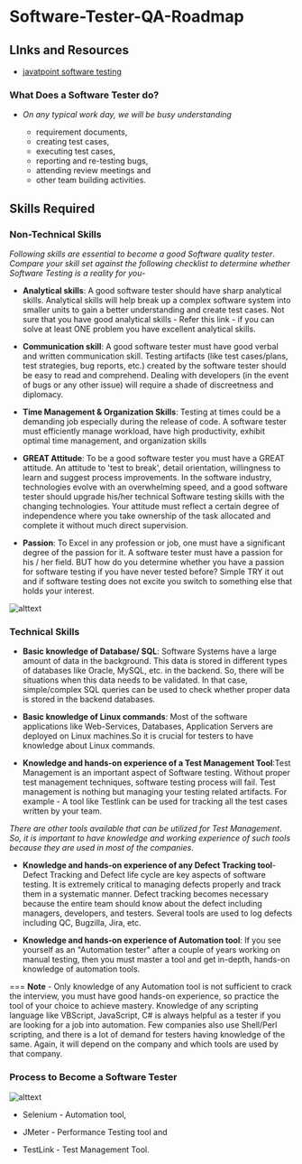 # Software-Tester-QA-Roadmap

## LInks and Resources

- [javatpoint software testing](https://www.javatpoint.com/software-testing-tutorial)

### What Does a Software Tester do?

- *On any typical work day, we will be busy understanding* 

   - requirement documents, 
   - creating test cases, 
   - executing test cases, 
   - reporting and re-testing bugs, 
   - attending review meetings and 
   - other team building activities.


## Skills Required

### Non-Technical Skills

*Following skills are essential to become a good Software quality tester*. 
*Compare your skill set against the following checklist to determine whether Software Testing is a reality for you*-

- **Analytical skills**: A good software tester should have sharp analytical skills. Analytical skills will help break up a complex software system into smaller units to gain a better understanding and create test cases. Not sure that you have good analytical skills - Refer this link - if you can solve at least ONE problem you have excellent analytical skills.

- **Communication skill**: A good software tester must have good verbal and written communication skill. Testing artifacts (like test cases/plans, test strategies, bug reports, etc.) created by the software tester should be easy to read and comprehend. Dealing with developers (in the event of bugs or any other issue) will require a shade of discreetness and diplomacy.

- **Time Management & Organization Skills**: Testing at times could be a demanding job especially during the release of code. A software tester must efficiently manage workload, have high productivity, exhibit optimal time management, and organization skills

- **GREAT Attitude**: To be a good software tester you must have a GREAT attitude. An attitude to 'test to break', detail orientation, willingness to learn and suggest process improvements. In the software industry, technologies evolve with an overwhelming speed, and a good software tester should upgrade his/her technical Software testing skills with the changing technologies. Your attitude must reflect a certain degree of independence where you take ownership of the task allocated and complete it without much direct supervision.

- **Passion**: To Excel in any profession or job, one must have a significant degree of the passion for it. A software tester must have a passion for his / her field. BUT how do you determine whether you have a passion for software testing if you have never tested before? Simple TRY it out and if software testing does not excite you switch to something else that holds your interest.

![alttext](https://github.com/gyanprakash0221/Software-Tester-QA-/blob/main/SoftwareTestingSkills.png)

### Technical Skills


- **Basic knowledge of Database/ SQL**: Software Systems have a large amount of data in the background. This data is stored in different types of databases like Oracle, MySQL, etc. in the backend. So, there will be situations when this data needs to be validated. In that case, simple/complex SQL queries can be used to check whether proper data is stored in the backend databases.

- **Basic knowledge of Linux commands**: Most of the software applications like Web-Services, Databases, Application Servers are deployed on Linux machines.So it is crucial for testers to have knowledge about Linux commands.

- **Knowledge and hands-on experience of a Test Management Tool**:Test Management is an important aspect of Software testing. Without proper test management techniques, software testing process will fail. Test management is nothing but managing your testing related artifacts.
For example - A tool like Testlink can be used for tracking all the test cases written by your team.

*There are other tools available that can be utilized for Test Management*. 
*So, it is important to have knowledge and working experience of such tools because they are used in most of the companies*.

- **Knowledge and hands-on experience of any Defect Tracking tool**- Defect Tracking and Defect life cycle are key aspects of software testing. It is extremely critical to managing defects properly and track them in a systematic manner. Defect tracking becomes necessary because the entire team should know about the defect including managers, developers, and testers. Several tools are used to log defects including QC, Bugzilla, Jira, etc.

- **Knowledge and hands-on experience of Automation tool**: If you see yourself as an "Automation tester" after a couple of years working on manual testing, then you must master a tool and get in-depth, hands-on knowledge of automation tools.

=== **Note** - Only knowledge of any Automation tool is not sufficient to crack the interview, you must have good hands-on experience, so practice the tool of your choice to achieve mastery. Knowledge of any scripting language like VBScript, JavaScript, C# is always helpful as a tester if you are looking for a job into automation. Few companies also use Shell/Perl scripting, and there is a lot of demand for testers having knowledge of the same. Again, it will depend on the company and which tools are used by that company.


### Process to Become a Software Tester
![alttext](https://github.com/gyanprakash0221/Software-Tester-QA-/blob/main/123016_1258_SoftwareTes2.png)



- Selenium - Automation tool, 

- JMeter - Performance Testing tool and  

- TestLink - Test Management Tool.
